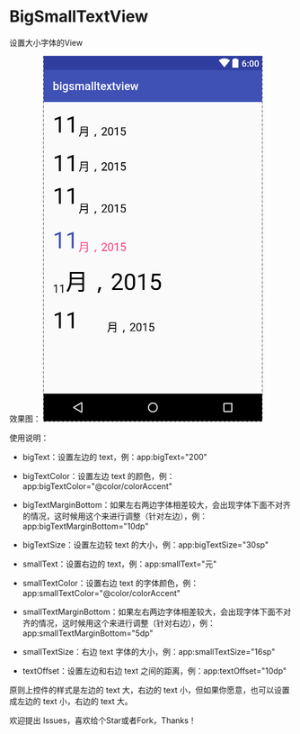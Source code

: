 # BigSmallTextView

设置大小字体的View  

效果图：
![](art/view.png)

使用说明：

- bigText：设置左边的 text，例：app:bigText="200" 

- bigTextColor：设置左边 text 的颜色，例：app:bigTextColor="@color/colorAccent"

- bigTextMarginBottom：如果左右两边字体相差较大，会出现字体下面不对齐的情况，这时候用这个来进行调整（针对左边），例：app:bigTextMarginBottom="10dp"

- bigTextSize：设置左边较 text 的大小，例：app:bigTextSize="30sp"

- smallText：设置右边的 text，例：app:smallText="元"

- smallTextColor：设置右边 text 的字体颜色，例：app:smallTextColor="@color/colorAccent"

- smallTextMarginBottom：如果左右两边字体相差较大，会出现字体下面不对齐的情况，这时候用这个来进行调整（针对右边），例：app:smallTextMarginBottom="5dp"

- smallTextSize：右边 text 字体的大小，例：app:smallTextSize="16sp"

- textOffset：设置左边和右边 text 之间的距离，例：app:textOffset="10dp"

原则上控件的样式是左边的 text 大，右边的 text 小，但如果你愿意，也可以设置成左边的 text 小，右边的 text 大。

欢迎提出 Issues，喜欢给个Star或者Fork，Thanks！
